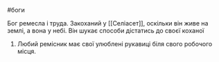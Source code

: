 #боги 

Бог ремесла і труда. Закоханий у [[Селіасет]], оскільки він живе на землі, а вона у небі. Він шукає способи дістатись до своєї коханої

1. Любий ремісник має свої улюблені рукавиці біля свого робочого місця.